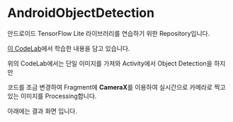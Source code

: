 # AndroidObjectDetection

안드로이드 TensorFlow Lite 라이브러리를 연습하기 위한 Repository입니다.

[이 CodeLab](https://developers.google.com/codelabs/tflite-object-detection-android?hl=ko#0)에서 학습한 내용을 담고 있습니다.

위의 CodeLab에서는 단일 이미지를 가져와 Activity에서 Object Detection을 하지만

코드를 조금 변경하여 Fragment에 **CameraX**를 이용하여 실시간으로 카메라로 찍고있는 이미지를 Processing합니다.

아래에는 결과 화면 입니다.

